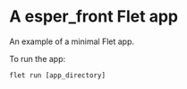 # A esper_front Flet app

An example of a minimal Flet app.

To run the app:

```
flet run [app_directory]
```